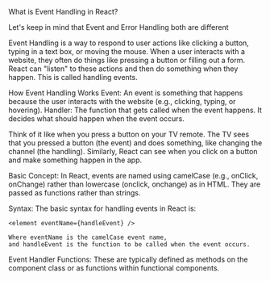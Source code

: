 What is Event Handling in React?

Let's keep in mind that Event and Error Handling both are different

Event Handling is a way to respond to user actions like clicking a button, typing in a text box, or moving the mouse. When a user interacts with a website, they often do things like pressing a button or filling out a form. React can "listen" to these actions and then do something when they happen. This is called handling events.

How Event Handling Works
    Event: An event is something that happens because the user interacts with the website (e.g., clicking, typing, or hovering).
    Handler: The function that gets called when the event happens. It decides what should happen when the event occurs.


Think of it like when you press a button on your TV remote. The TV sees that you pressed a button (the event) and does something, like changing the channel (the handling). Similarly, React can see when you click on a button and make something happen in the app.

Basic Concept: 
    In React, events are named using camelCase (e.g., onClick, onChange) rather than lowercase (onclick, onchange) as in HTML. They are passed as functions rather than strings.

Syntax: The basic syntax for handling events in React is:

    <element eventName={handleEvent} />

    Where eventName is the camelCase event name, 
    and handleEvent is the function to be called when the event occurs.

Event Handler Functions:
    These are typically defined as methods on the component class or as functions within functional components.

